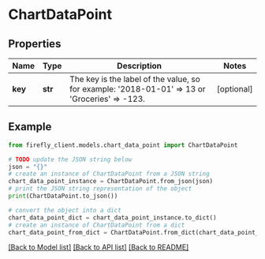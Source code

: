# ChartDataPoint


## Properties

Name | Type | Description | Notes
------------ | ------------- | ------------- | -------------
**key** | **str** | The key is the label of the value, so for example: &#39;2018-01-01&#39; &#x3D;&gt; 13 or &#39;Groceries&#39; &#x3D;&gt; -123. | [optional] 

## Example

```python
from firefly_client.models.chart_data_point import ChartDataPoint

# TODO update the JSON string below
json = "{}"
# create an instance of ChartDataPoint from a JSON string
chart_data_point_instance = ChartDataPoint.from_json(json)
# print the JSON string representation of the object
print(ChartDataPoint.to_json())

# convert the object into a dict
chart_data_point_dict = chart_data_point_instance.to_dict()
# create an instance of ChartDataPoint from a dict
chart_data_point_from_dict = ChartDataPoint.from_dict(chart_data_point_dict)
```
[[Back to Model list]](../README.md#documentation-for-models) [[Back to API list]](../README.md#documentation-for-api-endpoints) [[Back to README]](../README.md)


